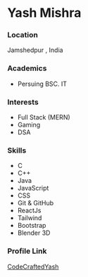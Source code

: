 # Yash Mishra

### Location

Jamshedpur , India

### Academics

- Persuing BSC. IT

### Interests

- Full Stack (MERN)
- Gaming
- DSA

### Skills

- C
- C++
- Java
- JavaScript
- CSS
- Git & GitHub
- ReactJs
- Tailwind
- Bootstrap
- Blender 3D


### Profile Link

[CodeCraftedYash](https://github.com/CodeCraftedYash)
